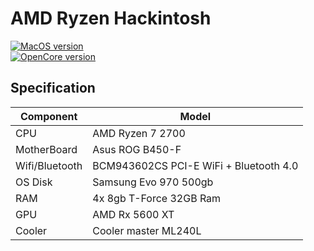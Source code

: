 # AMD Ryzen Hackintosh
[![MacOS version](https://img.shields.io/badge/Monterey-12.1-informational.svg)](https://www.apple.com/macos)\
[![OpenCore version](https://img.shields.io/badge/OpenCore-0.7.7-informational.svg)](https://github.com/acidanthera/OpenCorePkg)
## Specification

| Component        | Model                                              |
| ---------------- | ---------------------------------------------------|
| CPU              | AMD Ryzen 7 2700                                   |
| MotherBoard      | Asus ROG B450-F                          |
| Wifi/Bluetooth   | BCM943602CS PCI-E WiFi + Bluetooth 4.0 |
| OS Disk          | Samsung Evo 970 500gb              |
| RAM              | 4x 8gb T-Force 32GB Ram              |
| GPU              | AMD Rx 5600 XT                               |
| Cooler    	   | Cooler master ML240L          		            |
